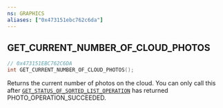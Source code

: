 ```yaml
---
ns: GRAPHICS
aliases: ["0x473151ebc762c6da"]
---
```

## GET_CURRENT_NUMBER_OF_CLOUD_PHOTOS

```c
// 0x473151EBC762C6DA
int GET_CURRENT_NUMBER_OF_CLOUD_PHOTOS();
```

Returns the current number of photos on the cloud. You can only call this after [`GET_STATUS_OF_SORTED_LIST_OPERATION`](#_0xF5BED327CEA362B1) has returned PHOTO_OPERATION_SUCCEEDED.

